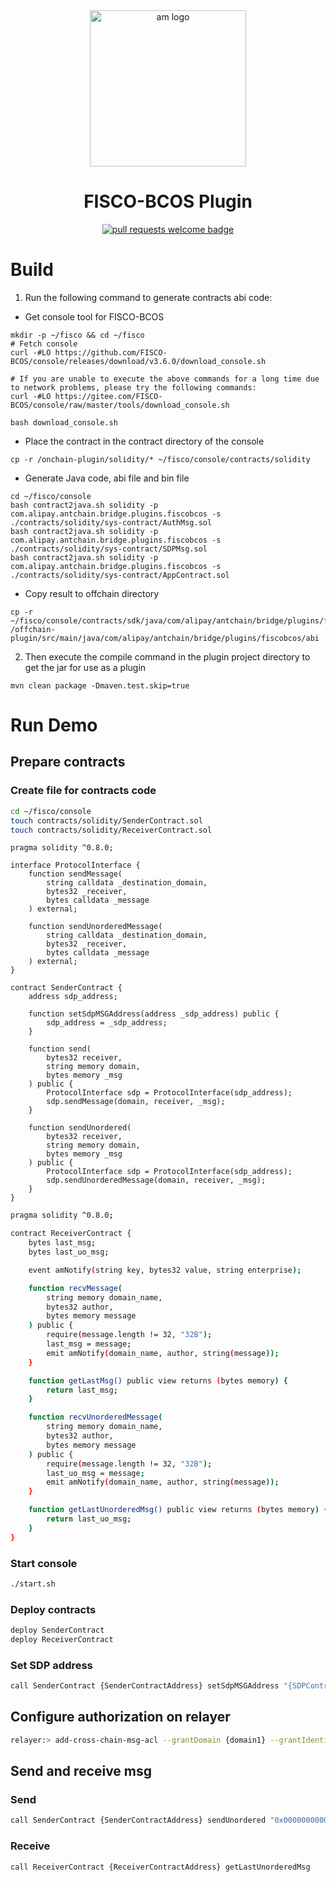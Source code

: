 <div align="center">
  <img alt="am logo" src="https://gw.alipayobjects.com/zos/bmw-prod/3ee4adc7-1960-4dbf-982e-522ac135a0c0.svg" width="250" >
  <h1 align="center">FISCO-BCOS Plugin</h1>
  <p align="center">
    <a href="http://makeapullrequest.com">
      <img alt="pull requests welcome badge" src="https://img.shields.io/badge/PRs-welcome-brightgreen.svg?style=flat">
    </a>
  </p>
</div>


# Build

1. Run the following command to generate contracts abi code:
- Get console tool for FISCO-BCOS
```shell
mkdir -p ~/fisco && cd ~/fisco
# Fetch console
curl -#LO https://github.com/FISCO-BCOS/console/releases/download/v3.6.0/download_console.sh

# If you are unable to execute the above commands for a long time due to network problems, please try the following commands:
curl -#LO https://gitee.com/FISCO-BCOS/console/raw/master/tools/download_console.sh

bash download_console.sh
```
- Place the contract in the contract directory of the console
```shell
cp -r /onchain-plugin/solidity/* ~/fisco/console/contracts/solidity
```
- Generate Java code, abi file and bin file 
```shell
cd ~/fisco/console
bash contract2java.sh solidity -p com.alipay.antchain.bridge.plugins.fiscobcos -s ./contracts/solidity/sys-contract/AuthMsg.sol
bash contract2java.sh solidity -p com.alipay.antchain.bridge.plugins.fiscobcos -s ./contracts/solidity/sys-contract/SDPMsg.sol
bash contract2java.sh solidity -p com.alipay.antchain.bridge.plugins.fiscobcos -s ./contracts/solidity/sys-contract/AppContract.sol
```
-  Copy result to offchain directory

```shell
cp -r ~/fisco/console/contracts/sdk/java/com/alipay/antchain/bridge/plugins/fiscobcos/*  /offchain-plugin/src/main/java/com/alipay/antchain/bridge/plugins/fiscobcos/abi
```

2. Then execute the compile command in the plugin project directory 
   to get the jar for use as a plugin

```shell
mvn clean package -Dmaven.test.skip=true
```

# Run Demo

## Prepare contracts

### Create file for contracts code

```sh
cd ~/fisco/console
touch contracts/solidity/SenderContract.sol
touch contracts/solidity/ReceiverContract.sol
```

```sol
pragma solidity ^0.8.0;

interface ProtocolInterface {
    function sendMessage(
        string calldata _destination_domain,
        bytes32 _receiver,
        bytes calldata _message
    ) external;

    function sendUnorderedMessage(
        string calldata _destination_domain,
        bytes32 _receiver,
        bytes calldata _message
    ) external;
}

contract SenderContract {
    address sdp_address;

    function setSdpMSGAddress(address _sdp_address) public {
        sdp_address = _sdp_address;
    }

    function send(
        bytes32 receiver,
        string memory domain,
        bytes memory _msg
    ) public {
        ProtocolInterface sdp = ProtocolInterface(sdp_address);
        sdp.sendMessage(domain, receiver, _msg);
    }

    function sendUnordered(
        bytes32 receiver,
        string memory domain,
        bytes memory _msg
    ) public {
        ProtocolInterface sdp = ProtocolInterface(sdp_address);
        sdp.sendUnorderedMessage(domain, receiver, _msg);
    }
}
```

```sh
pragma solidity ^0.8.0;

contract ReceiverContract {
    bytes last_msg;
    bytes last_uo_msg;

    event amNotify(string key, bytes32 value, string enterprise);

    function recvMessage(
        string memory domain_name,
        bytes32 author,
        bytes memory message
    ) public {
        require(message.length != 32, "32B");
        last_msg = message;
        emit amNotify(domain_name, author, string(message));
    }

    function getLastMsg() public view returns (bytes memory) {
        return last_msg;
    }

    function recvUnorderedMessage(
        string memory domain_name,
        bytes32 author,
        bytes memory message
    ) public {
        require(message.length != 32, "32B");
        last_uo_msg = message;
        emit amNotify(domain_name, author, string(message));
    }

    function getLastUnorderedMsg() public view returns (bytes memory) {
        return last_uo_msg;
    }
}
```

### Start  console

```sh
./start.sh
```

### Deploy contracts

```sh
deploy SenderContract
deploy ReceiverContract
```

### Set SDP address

```sh
call SenderContract {SenderContractAddress} setSdpMSGAddress "{SDPContractAddress}"
```



## Configure  authorization on relayer

```sh
relayer:> add-cross-chain-msg-acl --grantDomain {domain1} --grantIdentity {SenderContractAddress} --ownerDomain {domain2} --ownerIdentity {ReceiverContractAddress}
```

## Send and receive msg 

### Send

```sh
call SenderContract {SenderContractAddress} sendUnordered "0x000000000000000000000000{ReceiverContractAddress}" "{domain2}" "{Msg}"
```

### Receive

```sh
call ReceiverContract {ReceiverContractAddress} getLastUnorderedMsg
```

